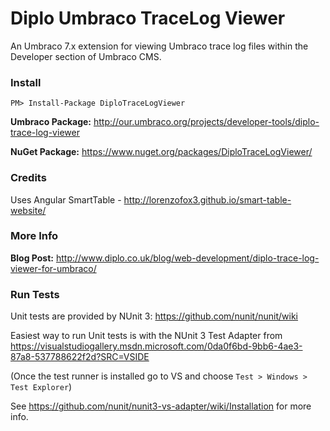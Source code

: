 Diplo Umbraco TraceLog Viewer
=====================

An Umbraco 7.x extension for viewing Umbraco trace log files within the Developer section of Umbraco CMS.

### Install ###

`PM> Install-Package DiploTraceLogViewer`

**Umbraco Package:** http://our.umbraco.org/projects/developer-tools/diplo-trace-log-viewer 

**NuGet Package:** https://www.nuget.org/packages/DiploTraceLogViewer/

### Credits ###

Uses Angular SmartTable - http://lorenzofox3.github.io/smart-table-website/

### More Info ###

**Blog Post:** http://www.diplo.co.uk/blog/web-development/diplo-trace-log-viewer-for-umbraco/ 

### Run Tests ###

Unit tests are provided by NUnit 3: https://github.com/nunit/nunit/wiki

Easiest way to run Unit tests is with the NUnit 3 Test Adapter from https://visualstudiogallery.msdn.microsoft.com/0da0f6bd-9bb6-4ae3-87a8-537788622f2d?SRC=VSIDE

(Once the test runner is installed go to VS and choose `Test > Windows > Test Explorer`)

See https://github.com/nunit/nunit3-vs-adapter/wiki/Installation for more info.
